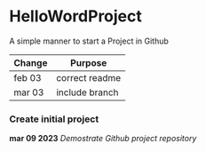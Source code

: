 # HelloWordProject
A simple manner to start a Project in Github 

 | Change | Purpose | 
 | ---- | ------- | 
 | feb 03 | correct readme | 
 | mar 03 | include branch | 
 ### Create initial project 
 **mar 09 2023**
 *Demostrate Github project repository*
